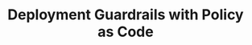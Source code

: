---
# Name of the event, <= 60 characters
title: "Deployment Guardrails with Policy as Code"
meta_desc: Implement automated governance through policy as code that enables self-service while maintaining security and compliance.
meta_image:

# A featured webinar will display first in the list.
featured: false

# Webinars with unlisted as true will not be shown on the webinar list
unlisted: false

# Gated webinars will have a registration form and the user will need
# to fill out the form before viewing.
gated: true

# The layout of the landing page.
type: webinars

# External webinars will link to an external page instead of a webinar
# landing/registration page. If the webinar is external you will need
# set the 'block_external_search_index' flag to true so Google does not index
# the webinar page created.
external: false
block_external_search_index: false

# The url slug for the webinar landing page. If this is an external
# webinar, use the external URL as the value here.
url_slug: deployment-guardrails

# Content for the left hand side section of the page.
main:
    # Webinar title.
    title: "Deployment Guardrails with Policy as Code"
    event_type: workshop # workshop | event

    # URL for embedding a URL for ungated webinars.
    youtube_url: 

    # Sortable date. The datetime Hugo will use to sort the webinars in date order.
    sortable_date: 2025-08-13T12:00:00-04:00

    # Duration of the webinar.
    duration: 60 minutes

    # "virtual" will be shown under "show virtual events only", otherwise shown as City, State (seattle, wa)
    location: virtual

    # Description of the webinar.
    description: |
        Effective Internal Developer Platforms provide guardrails, not gates—enabling developer autonomy while automatically enforcing security, compliance, and operational standards. This workshop demonstrates how to implement comprehensive policy as code using Pulumi CrossGuard. You'll learn to create policies that prevent misconfigurations, enforce tagging standards, and ensure compliance requirements are met automatically, turning your IDP into a secure-by-default platform.
    learn:
        - How to implement security and compliance policies that run automatically in CI/CD
        - Strategies for creating policies that guide rather than block developer productivity
        - Real-world policy examples for common governance requirements (tagging, security groups, encryption)

    # The webinar presenters
    presenters:
        - name: Adam Bell
          role: Community Engineer, Pulumi
          photo: /images/team/adam-gordon-bell.jpg
        - name: Josh Kodroff
          role: Principal Solutions Architect, Pulumi
          photo: /images/team/josh-kodroff.jpg

    # case-sensitive
    tags:
        level: Intermediate # Beginner, Intermediate, Advanced
        topics:  ["Security", "Policy as Code", "Governance"]
        languages: ["TypeScript"]
        clouds: ["AWS"]

# The right hand side form section.
form:
    # HubSpot form id.
    hubspot_form_id: 541113c9-3795-4537-ab07-5485e85362a3
    salesforce_campaign_id: 701PQ00000ZYMhuYAH

event_data:
  name: "Deployment Guardrails with Policy as Code"
  start_date: 2025-08-13T12:00:00-04:00
  end_date: 2025-08-13T13:00:00-04:00
  url: "https://www.pulumi.com/resources/deployment-guardrails/"
  description: |
    Effective Internal Developer Platforms provide guardrails, not gates—enabling developer autonomy while automatically enforcing security, compliance, and operational standards. This workshop demonstrates how to implement comprehensive policy as code using Pulumi CrossGuard. You'll learn to create policies that prevent misconfigurations, enforce tagging standards, and ensure compliance requirements are met automatically, turning your IDP into a secure-by-default platform.
--- 